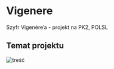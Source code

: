 # Vigenere
Szyfr Vigenère’a - projekt na PK2, POLSL

## Temat projektu
![treść](https://i.imgur.com/iNBCdPs.png)
